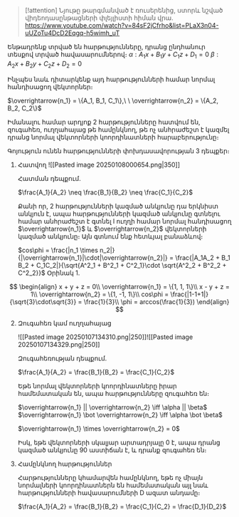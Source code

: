 
> [!attention] 
> Նյութը թարգմանված է ռուսերենից, ստորև նշված վիդեոդասընթացների փլեյլիստի հիման վրա. https://www.youtube.com/watch?v=84sF2jCfrho&list=PLaX3n04-uUZoTu4DcD2Eqgq-h5wimh_uT 

Ենթադրենք տրված են հարթությունները, դրանց ընդհանուր տեսքով տրված հավասարումներով։
$\alpha: A_1x + B_1y + C_1z + D_1 = 0$
$\beta: A_2x + B_2y + C_2z + D_2 = 0$ 

Ինչպես նաև դիտարկենք այդ հարթությունների համար նորմալ հանդիսացող վեկտորներ։

$\overrightarrow{n_1} = \{A_1, B_1, C_1\},\ \  \overrightarrow{n_2} = \{A_2, B_2, C_2\}$

Իմանալու համար արդյոք 2 հարթությունները հատվում են, զուգահեռ, ուղղահայաց թե համընկնող, թե ոչ անհրաժեշտ է կազմել դրանց նորմալ վեկտորների կոորդինատների հարաբերությունը։

Գոյություն ունեն հարթությունների փոխդասավորության 3 դեպքեր։

1. Հատվող
   ![[Pasted image 20250108000654.png|350]]
   
   Հատման դեպքում․
   
   $\frac{A_1}{A_2} \neq \frac{B_1}{B_2} \neq \frac{C_1}{C_2}$
   
   Քանի որ, 2 հարթությունների կազմած անկյունը դա երկնիստ անկյուն է, ապա հարթությունների կազմած անկյունը գտնելու համար անհրաժեշտ է գտնել l ուղղի համար նորմալ հանդիսացող $\overrightarrow{n_1}$ և $\overrightarrow{n_2}$ վեկտորների կազմած անկյունը։ Այն գտնում ենք հետևյալ բանաձևով։
   
   $cos\phi = \frac{|n_1 \times n_2|}{|\overrightarrow{n_1}|\cdot|\overrightarrow{n_2}|} = \frac{|A_1A_2 + B_1 B_2 + C_1C_2|}{\sqrt{A^2_1 + B^2_1 + C^2_1}\cdot \sqrt{A^2_2 + B^2_2 + C^2_2}}$ 
   Օրինակ 1․

$$
\begin{align}
x + y + z = 0\\
\overrightarrow{n_1} = \{1, 1, 1\}\\
x - y + z = 1\\
\overrightarrow{n_2} = \{1, -1, 1\}\\
cos\phi = \frac{|1-1+1|}{\sqrt{3}\cdot\sqrt{3}} = \frac{1}{3}\\
\phi = arccos(\frac{1}{3})
\end{align}
$$

2. Զուգահեռ կամ ուղղահայաց
   
   ![[Pasted image 20250107134310.png|250]]![[Pasted image 20250107134329.png|250]]
   
   Զուգահեռության դեպքում․
   
   $\frac{A_1}{A_2} = \frac{B_1}{B_2} = \frac{C_1}{C_2}$
   
   Եթե նորմալ վեկտորների կոորդինատները իրար համեմատական են, ապա հարթությունները զուգահեռ են։
   
   $\overrightarrow{n_1} || \overrightarrow{n_2} \iff \alpha || \beta$
   $\overrightarrow{n_1} \bot \overrightarrow{n_2} \iff \alpha \bot \beta$
   
   $\overrightarrow{n_1} \times \overrightarrow{n_2} = 0$
   
   Իսկ, եթե վեկտորների սկալյար արտադրյալը 0 է, ապա դրանց կազմած անկյունը 90 աստիճան է, և դրանք զուգահեռ են։
   
3. Համընկնող հարթություններ
   
   Հարթությունները կհամարվեն համընկնող, եթե ոչ միայն նորմալների կոորդինատներն են համեմատական այլ նաև հարթությունների հավասարումների D ազատ անդամը։
   
   
   $\frac{A_1}{A_2} = \frac{B_1}{B_2} = \frac{C_1}{C_2} = \frac{D_1}{D_2}$

